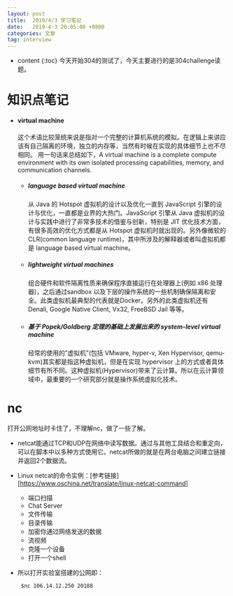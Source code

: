 ```yaml
---
layout: post
title:  2019/4/3 学习笔记
date:   2019-4-3 20:05:00 +0800
categories: 文章
tag: interview
---
```


* content
{:toc}
今天开始304的测试了，今天主要进行的是304challenge读题。

# 知识点笔记

- #### virtual machine 

  这个术语比较笼统来说是指对一个完整的计算机系统的模拟。在逻辑上来讲应该有自己隔离的环境，独立的内存等，当然有时候在实现的具体细节上也不尽相同。
  用一句话来总结如下，A virtual machine is a complete compute environment with its own
  isolated processing capabilities, memory, and communication channels.

  - ##### language based virtual machine

    从 Java 的 Hotspot 虚拟机的设计以及优化一直到 JavaScript 引擎的设计与优化，一直都是业界的大热门。JavaScript 引擎从 Java 虚拟机的设计与实践中进行了非常多技术的借鉴与创新，特别是 JIT 优化技术方面，有很多高效的优化方式都是从 Hotspot 虚拟机时就出现的。另外像微软的CLR(common language runtime)，其中所涉及的解释器或者叫虚拟机都是 language based virtual machine。

  - ##### lightweight virtual machines

    组合硬件和软件隔离性质来确保程序直接运行在处理器上(例如 x86 处理器)，之后通过sandbox 以及下层的操作系统的一些机制确保隔离和安全。此类虚拟机最典型的代表就是Docker。另外的此类虚拟机还有 Denali, Google Native Client, Vx32, FreeBSD Jail 等等。

  - ##### 基于 Popek/Goldberg 定理的基础上发展出来的 system-level virtual machine

    经常的使用的”虚拟机”(包括 VMware, hyper-v, Xen Hypervisor, qemu-kvm)其实都是指这种虚拟机，但是在实现 hypervisor 上的方式或者具体细节有所不同。这种虚拟机(Hypervisor)带来了云计算。所以在云计算领域中，最重要的一个研究部分就是操作系统虚拟化技术。

# nc

打开公网地址时卡住了，不理解nc，做了一些了解。

- netcat能通过TCP和UDP在网络中读写数据。通过与其他工具结合和重定向，可以在脚本中以多种方式使用它。netcat所做的就是在两台电脑之间建立链接并返回2个数据流。
- Linux netcat的命令实例：[参考链接][https://www.oschina.net/translate/linux-netcat-command]
  - 端口扫描
  - Chat Server
  - 文件传输
  - 目录传输
  - 加密你通过网络发送的数据
  - 流视频
  - 克隆一个设备
  - 打开一个shell

- 所以打开实验室搭建的公网即：

  ~~~
   $nc 106.14.12.250 20188
  ~~~